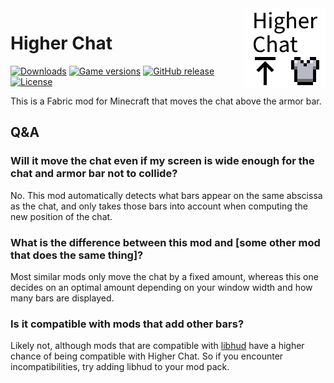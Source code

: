 <img src="src/main/resources/assets/higher-chat/icon.png" alt="Higher Chat icon" width="128" align="right">

# Higher Chat

[![Downloads](https://img.shields.io/modrinth/dt/higher-chat)](https://modrinth.com/mod/higher-chat)
[![Game versions](https://img.shields.io/modrinth/game-versions/higher-chat)](https://modrinth.com/mod/higher-chat/versions)
[![GitHub release](https://img.shields.io/github/release/MDLC01/higher-chat-mc)](https://github.com/MDLC01/higher-chat-mc/releases/latest)
[![License](https://img.shields.io/github/license/MDLC01/higher-chat-mc)](UNLICENSE)

This is a Fabric mod for Minecraft that moves the chat above the armor bar.

## Q&A

### Will it move the chat even if my screen is wide enough for the chat and armor bar not to collide?

No. This mod automatically detects what bars appear on the same abscissa as the chat, and only takes those bars into account when computing the new position of the chat.

### What is the difference between this mod and [some other mod that does the same thing]?

Most similar mods only move the chat by a fixed amount, whereas this one decides on an optimal amount depending on your window width and how many bars are displayed.

### Is it compatible with mods that add other bars?

Likely not, although mods that are compatible with [libhud](https://modrinth.com/mod/libhud) have a higher chance of being compatible with Higher Chat. So if you encounter incompatibilities, try adding libhud to your mod pack.
